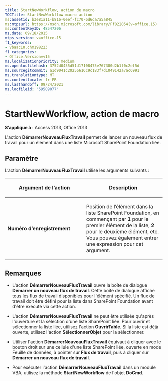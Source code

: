```yaml
---
title: StartNewWorkflow, action de macro
TOCTitle: StartNewWorkflow macro action
ms:assetid: b3e81a11-b816-0eef-fc70-6d6da7a5a845
ms:mtpsurl: https://msdn.microsoft.com/library/Ff822054(v=office.15)
ms:contentKeyID: 48547206
ms.date: 09/18/2015
mtps_version: v=office.15
f1_keywords:
- vbaac10.chm198223
f1_categories:
- Office.Version=v15
ms.localizationpriority: medium
ms.openlocfilehash: 3752d0455d51d17108475e767380d2b1f0c2ef5d
ms.sourcegitcommit: a1d9041c20256616c9c183f7d1049142a7ac6991
ms.translationtype: MT
ms.contentlocale: fr-FR
ms.lasthandoff: 09/24/2021
ms.locfileid: "59589077"
---
```

# <a name="startnewworkflow-macro-action"></a>StartNewWorkflow, action de macro


**S’applique à** : Access 2013, Office 2013

L'action **DémarrerNouveauFluxTravail** permet de lancer un nouveau flux de travail pour un élément dans une liste Microsoft SharePoint Foundation liée.

## <a name="setting"></a>Paramètre

L’action **DémarrerNouveauFluxTravail** utilise les arguments suivants :

<table>
<colgroup>
<col style="width: 50%" />
<col style="width: 50%" />
</colgroup>
<thead>
<tr class="header">
<th><p>Argument de l’action</p></th>
<th><p>Description</p></th>
</tr>
</thead>
<tbody>
<tr class="odd">
<td><p><strong>Numéro d’enregistrement</strong></p></td>
<td><p>Position de l’élément dans la liste SharePoint Foundation, en commençant par <strong>1</strong> pour le premier élément de la liste, <strong>2</strong> pour le deuxième élément, etc. Vous pouvez également entrer une expression pour cet argument.</p></td>
</tr>
</tbody>
</table>


## <a name="remarks"></a>Remarques

  - L'action **DémarrerNouveauFluxTravail** ouvre la boîte de dialogue **Démarrer un nouveau flux de travail**. Cette boîte de dialogue affiche tous les flux de travail disponibles pour l'élément spécifié. Un flux de travail doit être défini pour la liste dans SharePoint Foundation avant d'être exécuté via cette action.

  - L'action **DémarrerNouveauFluxTravail** ne peut être utilisée qu'après l'ouverture et la sélection d'une liste SharePoint liée. Pour ouvrir et sélectionner la liste liée, utilisez l'action **OuvrirTable**. Si la liste est déjà ouverte, utilisez l'action **SélectionnerObjet** pour la sélectionner.

  - Utiliser l'action **DémarrerNouveauFluxTravail** équivaut à cliquer avec le bouton droit sur une cellule d'une liste SharePoint liée, ouverte en mode Feuille de données, à pointer sur **Flux de travail**, puis à cliquer sur **Démarrer un nouveau flux de travail**.

  - Pour exécuter l'action **DémarrerNouveauFluxTravail** dans un module VBA, utilisez la méthode **StartNewWorkflow** de l'objet **DoCmd**.

